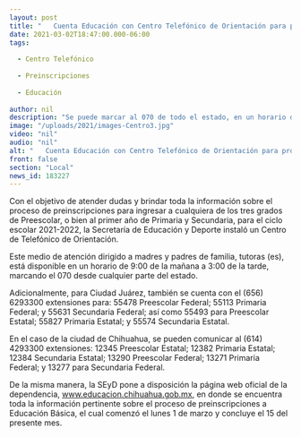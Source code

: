 ```yaml
---
layout: post
title: "   Cuenta Educación con Centro Telefónico de Orientación para proceso de preinscripciones"
date: 2021-03-02T18:47:00.000-06:00
tags:
  
  - Centro Telefónico
  
  - Preinscripciones
  
  - Educación
  
author: nil
description: "Se puede marcar al 070 de todo el estado, en un horario de 9:00 am a 3:00 pm"
image: "/uploads/2021/images-Centro3.jpg"
video: "nil"
audio: "nil"
alt: "   Cuenta Educación con Centro Telefónico de Orientación para proceso de preinscripciones"
front: false
section: "Local"
news_id: 183227
---
```


Con el objetivo de atender dudas y brindar toda la información sobre el proceso de preinscripciones para ingresar a cualquiera de los tres grados de Preescolar, o bien al primer año de Primaria y Secundaria, para el ciclo escolar 2021-2022, la Secretaría de Educación y Deporte instaló un Centro de Telefónico de Orientación.

Este medio de atención dirigido a madres y padres de familia, tutoras (es), está disponible en un horario de 9:00 de la mañana a 3:00 de la tarde, marcando el 070 desde cualquier parte del estado.

Adicionalmente, para Ciudad Juárez, también se cuenta con el (656) 6293300 extensiones para: 55478 Preescolar Federal; 55113 Primaria Federal; y 55631 Secundaria Federal; así como 55493 para Preescolar Estatal; 55827 Primaria Estatal; y 55574 Secundaria Estatal.

En el caso de la ciudad de Chihuahua, se pueden comunicar al (614) 4293300 extensiones: 12345 Preescolar Estatal; 12382 Primaria Estatal; 12384 Secundaria Estatal; 13290 Preescolar Federal; 13271 Primaria Federal; y 13277 para Secundaria Federal.

De la misma manera, la SEyD pone a disposición la página web oficial de la dependencia, www.educacion.chihuahua.gob.mx, en donde se encuentra toda la información pertinente sobre el proceso de preinscripciones a Educación Básica, el cual comenzó el lunes 1 de marzo y concluye el 15 del presente mes.